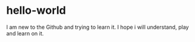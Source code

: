 # hello-world
I am new to the Github and trying to learn it. I hope i will understand, play and learn on it. 
